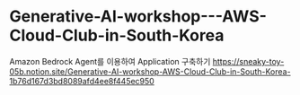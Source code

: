 # Generative-AI-workshop---AWS-Cloud-Club-in-South-Korea
Amazon Bedrock Agent를 이용하여 Application 구축하기
https://sneaky-toy-05b.notion.site/Generative-AI-workshop-AWS-Cloud-Club-in-South-Korea-1b76d167d3bd8089afd4ee8f445ec950
